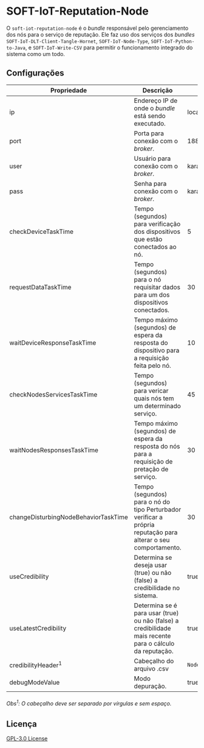 # SOFT-IoT-Reputation-Node

O `soft-iot-reputation-node` é o *bundle* responsável pelo gerenciamento dos nós para o serviço de reputação. Ele faz uso dos serviços dos *bundles* `SOFT-IoT-DLT-Client-Tangle-Hornet`, `SOFT-IoT-Node-Type`, `SOFT-IoT-Python-to-Java`, e `SOFT-IoT-Write-CSV` para permitir o funcionamento integrado do sistema como um todo.

## Configurações

| Propriedade | Descrição | Valor Padrão |
| ----------- | --------- | ------------ |
| ip | Endereço IP de onde o *bundle* está sendo executado. | localhost |
| port | Porta para conexão com o *broker*. | 1883 |
| user | Usuário para conexão com o *broker*. | karaf |
| pass | Senha para conexão com o *broker*. | karaf |
| checkDeviceTaskTime | Tempo (segundos) para verificação dos dispositivos que estão conectados ao nó. | 5 |
| requestDataTaskTime | Tempo (segundos) para o nó requisitar dados para um dos dispositivos conectados.| 30 |
| waitDeviceResponseTaskTime | Tempo máximo (segundos) de espera da resposta do dispositivo para a requisição feita pelo nó. | 10 |
| checkNodesServicesTaskTime | Tempo (segundos) para vericar quais nós tem um determinado serviço. | 45 |
| waitNodesResponsesTaskTime | Tempo máximo (segundos) de espera da resposta do nós para a requisição de pretação de serviço. | 30 |
| changeDisturbingNodeBehaviorTaskTime | Tempo (segundos) para o nó do tipo Perturbador verificar a própria reputação para alterar o seu comportamento. | 30 |
| useCredibility | Determina se deseja usar (true) ou não (false) a credibilidade no sistema. | true |
| useLatestCredibility | Determina se é para usar (true) ou não (false) a credibilidade mais recente para o cálculo da reputação. | true |
| credibilityHeader<sup>1</sup> | Cabeçalho do arquivo .csv | `Node_ID,C(n),R,Tr(n),Cr_old(n),Cr_new(n),Started_experiment_time,wrote_file_time` |
| debugModeValue | Modo depuração. | true |

###### Obs<sup>1</sup>: O cabeçalho deve ser separado por vírgulas e sem espaço. ######

## Licença
[GPL-3.0 License](./LICENSE)
